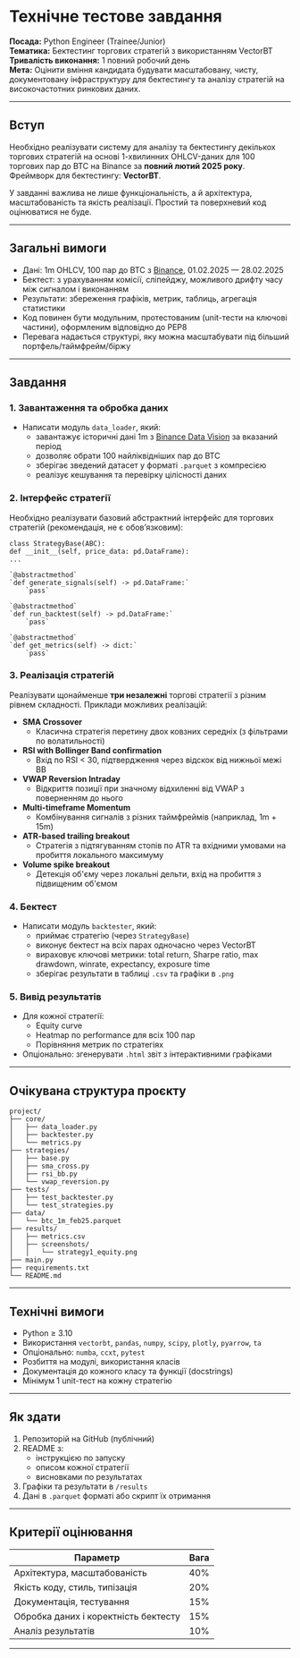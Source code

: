 # **Технічне тестове завдання**

**Посада:** Python Engineer (Trainee/Junior)  
**Тематика:** Бектестинг торгових стратегій з використанням VectorBT  
**Тривалість виконання:** 1 повний робочий день  
**Мета:** Оцінити вміння кандидата будувати масштабовану, чисту, документовану інфраструктуру для бектестингу та аналізу стратегій на високочастотних ринкових даних.

---

## **Вступ**

Необхідно реалізувати систему для аналізу та бектестингу декількох торгових стратегій на основі 1-хвилинних OHLCV-даних для 100 торгових пар до BTC на Binance за **повний лютий 2025 року**.  
Фреймворк для бектестингу: **VectorBT**.

У завданні важлива не лише функціональність, а й архітектура, масштабованість та якість реалізації. Простий та поверхневий код оцінюватися не буде.

---

## **Загальні вимоги**

* Дані: 1m OHLCV, 100 пар до BTC з [Binance](https://data.binance.vision/?prefix=data/), 01.02.2025 — 28.02.2025  
* Бектест: з урахуванням комісії, сліпейджу, можливого дрифту часу між сигналом і виконанням  
* Результати: збереження графіків, метрик, таблиць, агрегація статистики  
* Код повинен бути модульним, протестованим (unit-тести на ключові частини), оформленим відповідно до PEP8  
* Перевага надається структурі, яку можна масштабувати під більший портфель/таймфрейм/біржу

---

## **Завдання**

### **1\. Завантаження та обробка даних**

* Написати модуль `data_loader`, який:  
  * завантажує історичні дані 1m з [Binance Data Vision](https://data.binance.vision/?prefix=data/) за вказаний період  
  * дозволяє обрати 100 найліквідніших пар до BTC  
  * зберігає зведений датасет у форматі `.parquet` з компресією  
  * реалізує кешування та перевірку цілісності даних  
    

### **2\. Інтерфейс стратегії**

Необхідно реалізувати базовий абстрактний інтерфейс для торгових стратегій (рекомендація, не є обов’язковим):

`class StrategyBase(ABC):`  
    `def __init__(self, price_data: pd.DataFrame):`  
        `...`  
      
    `@abstractmethod`  
    `def generate_signals(self) -> pd.DataFrame:`  
        `pass`

    `@abstractmethod`  
    `def run_backtest(self) -> pd.DataFrame:`  
        `pass`

    `@abstractmethod`  
    `def get_metrics(self) -> dict:`  
        `pass`

### **3\. Реалізація стратегій**

Реалізувати щонайменше **три незалежні** торгові стратегії з різним рівнем складності. Приклади можливих реалізацій:

* **SMA Crossover**  
  * Класична стратегія перетину двох ковзних середніх (з фільтрами по волатильності)  
* **RSI with Bollinger Band confirmation**  
  * Вхід по RSI \< 30, підтвердження через відскок від нижньої межі BB  
* **VWAP Reversion Intraday**  
  * Відкриття позиції при значному відхиленні від VWAP з поверненням до нього  
* **Multi-timeframe Momentum**  
  * Комбінування сигналів з різних таймфреймів (наприклад, 1m \+ 15m)  
* **ATR-based trailing breakout**  
  * Стратегія з підтягуванням стопів по ATR та вхідними умовами на пробиття локального максимуму  
* **Volume spike breakout**  
  * Детекція об'єму через локальні дельти, вхід на пробиття з підвищеним об'ємом  
    

### **4\. Бектест**

* Написати модуль `backtester`, який:  
  * приймає стратегію (через `StrategyBase`)  
  * виконує бектест на всіх парах одночасно через VectorBT  
  * вираховує ключові метрики: total return, Sharpe ratio, max drawdown, winrate, expectancy, exposure time  
  * зберігає результати в таблиці `.csv` та графіки в `.png`  
    

### **5\. Вивід результатів**

* Для кожної стратегії:  
  * Equity curve  
  * Heatmap по performance для всіх 100 пар  
  * Порівняння метрик по стратегіях  
* Опціонально: згенерувати `.html` звіт з інтерактивними графіками

---

## **Очікувана структура проєкту**

`project/`  
`├── core/`  
`│   ├── data_loader.py`  
`│   ├── backtester.py`  
`│   └── metrics.py`  
`├── strategies/`  
`│   ├── base.py`  
`│   ├── sma_cross.py`  
`│   ├── rsi_bb.py`  
`│   └── vwap_reversion.py`  
`├── tests/`  
`│   ├── test_backtester.py`  
`│   └── test_strategies.py`  
`├── data/`  
`│   └── btc_1m_feb25.parquet`  
`├── results/`  
`│   ├── metrics.csv`  
`│   ├── screenshots/`  
`│   │   └── strategy1_equity.png`  
`├── main.py`  
`├── requirements.txt`  
`└── README.md`

---

## **Технічні вимоги**

* Python ≥ 3.10  
* Використання `vectorbt`, `pandas`, `numpy`, `scipy`, `plotly`, `pyarrow`, `ta`  
* Опціонально: `numba`, `ccxt`, `pytest`  
* Розбиття на модулі, використання класів  
* Документація до кожного класу та функції (docstrings)  
* Мінімум 1 unit-тест на кожну стратегію

---

## **Як здати**

1. Репозиторій на GitHub (публічний)  
2. README з:  
   * інструкцією по запуску  
   * описом кожної стратегії  
   * висновками по результатах  
3. Графіки та результати в `/results`  
4. Дані в `.parquet` форматі або скрипт їх отримання

---

## **Критерії оцінювання**

| Параметр | Вага |
| ----- | ----- |
| Архітектура, масштабованість | 40% |
| Якість коду, стиль, типізація | 20% |
| Документація, тестування | 15% |
| Обробка даних і коректність бектесту | 15% |
| Аналіз результатів | 10% |

---

